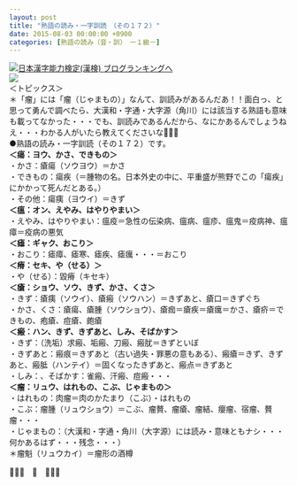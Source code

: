 ```yaml
---
layout: post
title: "熟語の読み・一字訓読　（その１７２）"
date: 2015-08-03 00:00:00 +0900
categories: [熟語の読み（音・訓）　ー１級－]
---
```


[![](/syuusyuu9701/assets/images/熟語の読み・一字訓読-（その１７２）-br_c_3028_1.gif)](http://blog.with2.net/link.php?1659096:3028 "日本漢字能力検定(漢検) ブログランキングへ")[日本漢字能力検定(漢検) ブログランキングへ](http://blog.with2.net/link.php?1659096:3028)  
![](/syuusyuu9701/assets/images/熟語の読み・一字訓読-（その１７２）-ad76fcc231ac12d52ebb5604a64a135e.jpg)  
＜トピックス＞  
＊「瘤」には「瘤（じゃまもの）」なんて、訓読みがあるんだあ！！面白っ、と思って勇んで調べたら、大漢和・字通・大字源（角川）には該当する熟語も意味も載ってなかった・・・でも、訓読みであるんだから、なにかあるんでしょうねえ・・・わかる人がいたら教えてくださいな👋👋👋  
●熟語の読み・一字訓読（その１７２）です。  
**＜瘍：ヨウ、かさ、できもの＞**  
・かさ：瘡瘍（ソウヨウ）＝かさ  
・できもの：瘍疾（＝腫物の名。日本外史の中に、平重盛が熊野でこの「瘍疾」にかかって死んだとある。）  
・その他：瘍痍（ヨウイ）＝きず  
**＜瘟：オン、えやみ、はやりやまい＞**  
・えやみ、はやりやまい：瘟疫＝急性の伝染病、瘟病、瘟疹、瘟鬼＝疫病神、瘟瘴＝疫病の悪気  
**＜瘧：ギャク、おこり＞**  
・おこり：瘧瘴、瘧寒、瘧疾、瘧癘・・・＝おこり  
**＜瘠：セキ、や（せる）＞**  
・や（せる）：毀瘠（キセキ）  
**＜瘡：ショウ、ソウ、きず、かさ、くさ＞**  
・きず：瘡痍（ソウイ）、瘡瘢（ソウハン）＝きずあと、瘡口＝きずぐち  
・かさ、くさ：瘡瘍、瘡腫（ソウショウ）、瘡痂＝瘡疾＝瘡癘＝かさ、瘡疥＝できもの、疱瘡、痘瘡、皰瘡　  
**＜瘢：ハン、きず、きずあと、しみ、そばかす＞**  
・きず：（洗垢）求瘢、垢瘢、刀瘢、瘢肬＝きずといぼ  
・きずあと：瘢痕＝きずあと（古い過失・罪悪の意もある）、瘢瘡＝きず、きずあと、瘢胝（ハンテイ）＝固くなったきずあと、瘢点＝きずあと  
・しみ：、そばかす：雀瘢、汗瘢、痘瘢・・・  
**＜瘤：リュウ、はれもの、こぶ、じゃまもの＞**  
・はれもの：肉瘤＝肉のかたまり（こぶ）・はれもの  
・こぶ：瘤腫（リュウショウ）＝こぶ、瘤贅、瘤瘡、瘤結、癭瘤、宿瘤、贅瘤・・・  
・じゃまもの：（大漢和・字通・角川（大字源）には読み・意味ともナシ・・・何かあるはず・・・残念・・・）  
＊瘤魁（リュウカイ）＝瘤形の酒樽  
  
👋👋👋　🐑　👋👋👋  
  